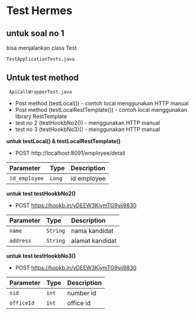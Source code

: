 
# Test Hermes

## untuk soal no 1 
bisa menjalankan class Test
``` 
TestApplicationTests.java 
```

## Untuk test method 
```
 ApiCallWrapperTest.java 
```
- Post method (testLocal()) - contoh local menggunakan HTTP manual
- Post method (testLocalRestTemplate()) - contoh local menggunakan library RestTemplate
- test no 2 (testHookbNo2()) - menggunakan HTTP manual
- test no 3 (testHookbNo3)() - menggunakan HTTP manual

**untuk testLocal() & testLocalRestTemplate()**
- POST http://localhost:8091/employee/detail

| Parameter | Type     | Description                |
| :-------- | :------- | :------------------------- |
| `id_employee` | `Long` | id employee |




  **untuk test testHookbNo2()**
  - POST https://hookb.in/yDEEW3KjymTG9yjj9830


| Parameter | Type     | Description                       |
| :-------- | :------- | :-------------------------------- |
| `name`      | `String` | nama kandidat |
| `address`      | `String` | alamat kandidat |


 **untuk test testHookbNo3()**
  - POST https://hookb.in/yDEEW3KjymTG9yjj9830


| Parameter | Type     | Description                       |
| :-------- | :------- | :-------------------------------- |
| `nid`      | `int` | number id |
| `officeId`      | `int` | office id |
